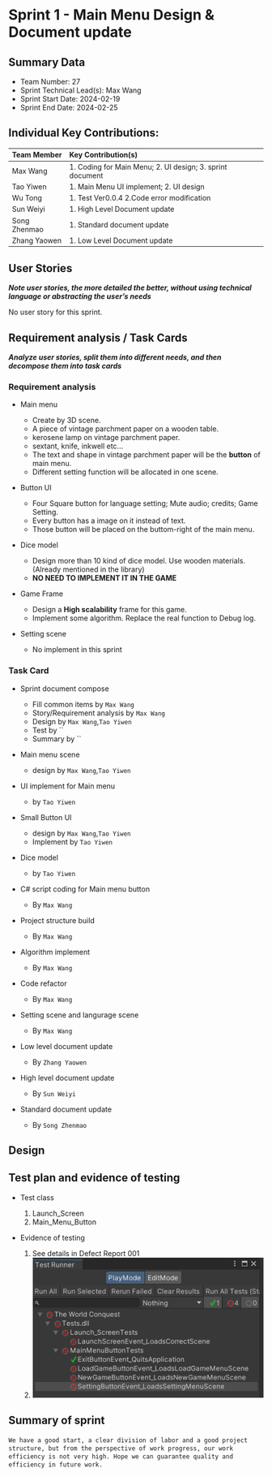 # Sprint 1 - Main Menu Design & Document update

## Summary Data

* Team Number: 27
* Sprint Technical Lead(s): Max Wang
* Sprint Start Date: 2024-02-19
* Sprint End Date: 2024-02-25

## Individual Key Contributions:

|  Team Member   | Key Contribution(s)  |
|  :----         | :----                |
| Max Wang       | 1. Coding for Main Menu; 2. UI design; 3. sprint document |
| Tao Yiwen      | 1. Main Menu UI implement; 2. UI design |
| Wu Tong        | 1. Test Ver0.0.4 2.Code error modification |
| Sun Weiyi      | 1. High Level Document update |
| Song Zhenmao   | 1. Standard document update |
| Zhang Yaowen   | 1. Low Level Document update |



## User Stories 
***Note user stories, the more detailed the better, without using technical language or abstracting the user’s needs***

No user story for this sprint.


## Requirement analysis / Task Cards
***Analyze user stories, split them into different needs, and then decompose them into task cards***

### Requirement analysis

* Main menu
    * Create by 3D scene.
    * A piece of vintage parchment paper on a wooden table.
    * kerosene lamp on vintage parchment paper.
    * sextant, knife, inkwell etc...
    * The text and shape in vintage parchment paper will be the **button** of main menu.
    * Different setting function will be allocated in one scene.

* Button UI
    * Four Square button for language setting; Mute audio; credits; Game Setting.
    * Every button has a image on it instead of text.
    * Those button will be placed on the buttom-right of the main menu.

* Dice model
    * Design more than 10 kind of dice model. Use wooden materials.(Already mentioned in the library)
    * **NO NEED TO IMPLEMENT IT IN THE GAME**

* Game Frame
    * Design a **High scalability** frame for this game.
    * Implement some algorithm. Replace the real function to Debug log.

* Setting scene
    * No implement in this sprint


### Task Card

* Sprint document compose
    * Fill common items by `Max Wang`
    * Story/Requirement analysis by `Max Wang`
    * Design by `Max Wang`,`Tao Yiwen`
    * Test by ``
    * Summary by ``

* Main menu scene 
    * design by `Max Wang`,`Tao Yiwen`

* UI implement for Main menu
    * by `Tao Yiwen`

* Small Button UI 
    * design by `Max Wang`,`Tao Yiwen`
    * Implement by `Tao Yiwen`

* Dice model
    * by `Tao Yiwen`

* C# script coding for Main menu button
    * By `Max Wang`

* Project structure build
    * By `Max Wang`

* Algorithm implement
    * By `Max Wang`

* Code refactor
    * By `Max Wang`

* Setting scene and langurage scene
    * By `Max Wang`

* Low level document update
    * By `Zhang Yaowen`

* High level document update
    * By `Sun Weiyi`

* Standard document update
    * By `Song Zhenmao`



## Design



## Test plan and evidence of testing
  * Test class
    1. Launch_Screen
    2. Main_Menu_Button

  * Evidence of testing
    1. See details in Defect Report 001
    2. ![alt text](image-1.png)
    

## Summary of sprint
    We have a good start, a clear division of labor and a good project structure, but from the perspective of work progress, our work efficiency is not very high. Hope we can guarantee quality and efficiency in future work.





